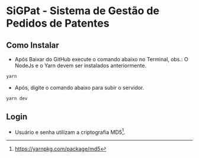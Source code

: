 # SiGPat - Sistema de Gestão de Pedidos de Patentes

## Como Instalar
* Após Baixar do GitHub execute o comando abaixo no Terminal, obs.: O NodeJs e o Yarn devem ser instalados anteriormente.
```bash
yarn
```
* Após, digite o comando abaixo para subir o servidor.
```bash
yarn dev
```

## Login
* Usuário e senha utilizam a criptografia MD5[^md5].

[^md5]: https://yarnpkg.com/package/md5